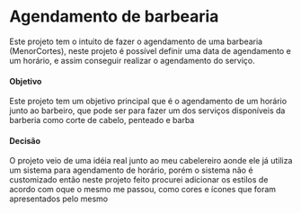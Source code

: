 # Agendamento de barbearia

Este projeto tem o intuito de fazer o agendamento de uma barbearia (MenorCortes), neste projeto é possível definir uma data de agendamento e um horário, 
e assim conseguir realizar o agendamento do serviço. 

#### Objetivo

Este projeto tem um objetivo principal que é o agendamento de um horário junto ao barbeiro, que pode ser para fazer um dos serviços disponíveis da barberia como corte de
cabelo, penteado e barba

#### Decisão

O projeto veio de uma idéia real junto ao meu cabelereiro aonde ele já utiliza um sistema para agendamento de horário, porém o sistema não é customizado então neste 
projeto feito procurei adicionar os estilos de acordo com oque o mesmo me passou, como cores e ícones que foram apresentados pelo mesmo

